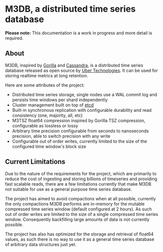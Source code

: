 # M3DB, a distributed time series database

**Please note:** This documentation is a work in progress and more detail is required.

## About

M3DB, inspired by [Gorilla][gorilla] and [Cassandra][cassandra], is a distributed time series database released as open source by [Uber Technologies][ubeross]. It can be used for storing realtime metrics at long retention.

Here are some attributes of the project:

* Distributed time series storage, single nodes use a WAL commit log and persists time windows per shard independently
* Cluster management built on top of [etcd][etcd]
* Built-in synchronous replication with configurable durability and read consistency (one, majority, all, etc)
* M3TSZ float64 compression inspired by Gorilla TSZ compression, configurable as lossless or lossy
* Arbitrary time precision configurable from seconds to nanoseconds precision, able to switch precision with any write
* Configurable out of order writes, currently limited to the size of the configured time window's block size

## Current Limitations

Due to the nature of the requirements for the project, which are primarily to reduce the cost of ingesting and storing billions of timeseries and providing fast scalable reads, there are a few limitations currently that make M3DB not suitable for use as a general purpose time series database.

The project has aimed to avoid compactions when at all possible, currently the only compactions M3DB performs are in-memory for the mutable compressed time series window (default configured at 2 hours).  As such out of order writes are limited to the size of a single compressed time series window.  Consequently backfilling large amounts of data is not currently possible.

The project has also has optimized for the storage and retrieval of float64 values, as such there is no way to use it as a general time series database of arbitrary data structures just yet.

[gorilla]: http://www.vldb.org/pvldb/vol8/p1816-teller.pdf
[cassandra]: http://cassandra.apache.org/
[etcd]: https://github.com/coreos/etcd
[ubeross]: http://uber.github.io
